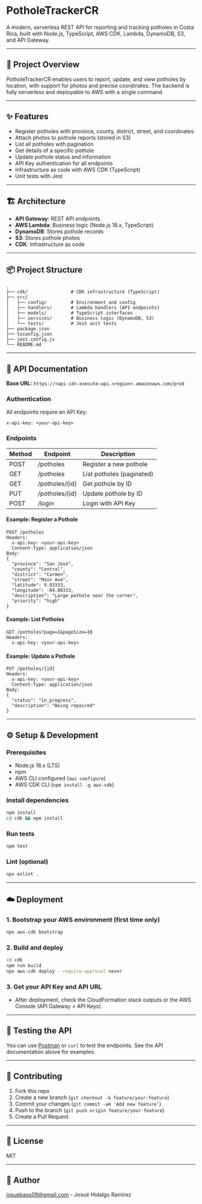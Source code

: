 # PotholeTrackerCR

A modern, serverless REST API for reporting and tracking potholes in Costa Rica, built with Node.js, TypeScript, AWS CDK, Lambda, DynamoDB, S3, and API Gateway.

---

## 🚀 Project Overview
PotholeTrackerCR enables users to report, update, and view potholes by location, with support for photos and precise coordinates. The backend is fully serverless and deployable to AWS with a single command.

---

## ✨ Features
- Register potholes with province, county, district, street, and coordinates
- Attach photos to pothole reports (stored in S3)
- List all potholes with pagination
- Get details of a specific pothole
- Update pothole status and information
- API Key authentication for all endpoints
- Infrastructure as code with AWS CDK (TypeScript)
- Unit tests with Jest

---

## 🏗️ Architecture
- **API Gateway**: REST API endpoints
- **AWS Lambda**: Business logic (Node.js 18.x, TypeScript)
- **DynamoDB**: Stores pothole records
- **S3**: Stores pothole photos
- **CDK**: Infrastructure as code

---

## 📦 Project Structure
```
.
├── cdk/                # CDK infrastructure (TypeScript)
├── src/
│   ├── config/         # Environment and config
│   ├── handlers/       # Lambda handlers (API endpoints)
│   ├── models/         # TypeScript interfaces
│   ├── services/       # Business logic (DynamoDB, S3)
│   └── tests/          # Jest unit tests
├── package.json
├── tsconfig.json
├── jest.config.js
└── README.md
```

---

## 📝 API Documentation

**Base URL:** `https://<api-id>.execute-api.<region>.amazonaws.com/prod`

### Authentication
All endpoints require an API Key:
```
x-api-key: <your-api-key>
```

### Endpoints
| Method | Endpoint                | Description                |
|--------|-------------------------|----------------------------|
| POST   | /potholes               | Register a new pothole     |
| GET    | /potholes               | List potholes (paginated)  |
| GET    | /potholes/{id}          | Get pothole by ID          |
| PUT    | /potholes/{id}          | Update pothole by ID       |
| POST   | /login                  | Login with API Key         |

#### Example: Register a Pothole
```http
POST /potholes
Headers:
  x-api-key: <your-api-key>
  Content-Type: application/json
Body:
{
  "province": "San José",
  "county": "Central",
  "district": "Carmen",
  "street": "Main Ave",
  "latitude": 9.93333,
  "longitude": -84.08333,
  "description": "Large pothole near the corner",
  "priority": "high"
}
```

#### Example: List Potholes
```http
GET /potholes?page=1&pageSize=10
Headers:
  x-api-key: <your-api-key>
```

#### Example: Update a Pothole
```http
PUT /potholes/{id}
Headers:
  x-api-key: <your-api-key>
  Content-Type: application/json
Body:
{
  "status": "in_progress",
  "description": "Being repaired"
}
```

---

## ⚙️ Setup & Development

### Prerequisites
- Node.js 18.x (LTS)
- npm
- AWS CLI configured (`aws configure`)
- AWS CDK CLI (`npm install -g aws-cdk`)

### Install dependencies
```bash
npm install
cd cdk && npm install
```

### Run tests
```bash
npm test
```

### Lint (optional)
```bash
npx eslint .
```

---

## ☁️ Deployment

### 1. Bootstrap your AWS environment (first time only)
```bash
npx aws-cdk bootstrap
```

### 2. Build and deploy
```bash
cd cdk
npm run build
npx aws-cdk deploy --require-approval never
```

### 3. Get your API Key and API URL
- After deployment, check the CloudFormation stack outputs or the AWS Console (API Gateway > API Keys)

---

## 🧪 Testing the API
You can use [Postman](https://www.postman.com/) or `curl` to test the endpoints. See the API documentation above for examples.

---

## 🤝 Contributing
1. Fork this repo
2. Create a new branch (`git checkout -b feature/your-feature`)
3. Commit your changes (`git commit -am 'Add new feature'`)
4. Push to the branch (`git push origin feature/your-feature`)
5. Create a Pull Request

---

## 📄 License
MIT

---

## 👤 Author
josuebass09@gmail.com - Josué Hidalgo Ramírez
